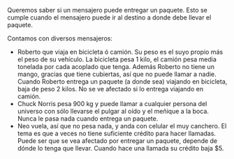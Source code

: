 Queremos saber si un mensajero puede entregar un paquete. Esto se cumple cuando el mensajero puede ir al destino a donde debe llevar el paquete.

Contamos con diversos mensajeros: 

* Roberto que viaja en bicicleta ó camión. Su peso es el suyo propio más el peso de su vehículo. La bicicleta pesa 1 kilo, el camión pesa media tonelada por cada acoplado que tenga. Además Roberto no tiene un mango, gracias que tiene cubiertas, así que no puede llamar a nadie.
Cuando Roberto entrega un paquete (a donde sea) viajando en bicicleta, baja de peso 2 kilos. No se ve afectado si lo entrega viajando en camión.
* Chuck Norris pesa 900 kg y puede llamar a cualquier persona del universo con sólo llevarse el pulgar al oído y el meñique a la boca.
Nunca le pasa nada cuando entrega un paquete.
* Neo vuela, así que no pesa nada, y anda con celular el muy canchero. El tema es que a veces no tiene suficiente crédito para hacer llamadas.
Puede ser que se vea afectado por entregar un paquete, depende de dónde lo tenga que llevar. Cuando hace una llamada su crédito baja $5.